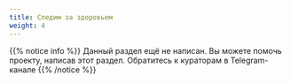 ```yaml
---
title: Следим за здоровьем
weight: 4
---
```

{{% notice info %}}
Данный раздел ещё не написан. Вы можете помочь проекту, написав этот раздел. Обратитесь к кураторам в Telegram-канале
{{% /notice %}}
